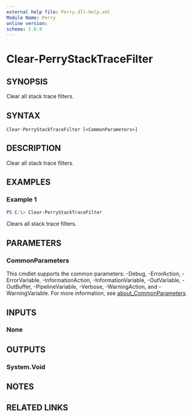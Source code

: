 ```yaml
---
external help file: Perry.dll-Help.xml
Module Name: Perry
online version:
schema: 2.0.0
---
```


# Clear-PerryStackTraceFilter

## SYNOPSIS
Clear all stack trace filters.

## SYNTAX

```
Clear-PerryStackTraceFilter [<CommonParameters>]
```

## DESCRIPTION
Clear all stack trace filters.

## EXAMPLES

### Example 1
```powershell
PS C:\> Clear-PerryStackTraceFilter
```

Clears all stack trace filters.

## PARAMETERS

### CommonParameters
This cmdlet supports the common parameters: -Debug, -ErrorAction, -ErrorVariable, -InformationAction, -InformationVariable, -OutVariable, -OutBuffer, -PipelineVariable, -Verbose, -WarningAction, and -WarningVariable. For more information, see [about_CommonParameters](http://go.microsoft.com/fwlink/?LinkID=113216).

## INPUTS

### None
## OUTPUTS

### System.Void
## NOTES

## RELATED LINKS
